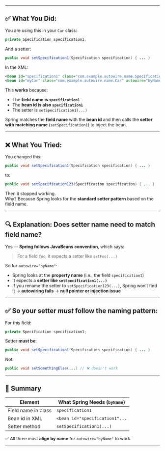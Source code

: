 

---

## ✅ What You Did:
You are using this in your `Car` class:

```java
private Specification specification1;
```

And a setter:

```java
public void setSpecification1(Specification specification) { ... }
```

In the XML:

```xml
<bean id="specification1" class="com.example.autowire.name.Specification" />
<bean id="myCar" class="com.example.autowire.name.Car" autowire="byName" />
```

This **works** because:
- The **field name is `specification1`**
- The **bean id is also `specification1`**
- The setter is `setSpecification1(...)`

Spring matches the **field name** with the **bean id** and then calls the **setter with matching name** (`setSpecification1`) to inject the bean.

---

## ❌ What You Tried:

You changed this:

```java
public void setSpecification1(Specification specification) { ... }
```

to:

```java
public void setSpecification123(Specification specification) { ... }
```

Then it stopped working.  
Why? Because Spring looks for the **standard setter pattern** based on the field name.

---

## 🔍 Explanation: Does setter name need to match field name?

Yes — **Spring follows JavaBeans convention**, which says:

> For a field `foo`, it expects a setter like `setFoo(...)`

So for `autowire="byName"`:
- Spring looks at the **property name** (i.e., the field `specification1`)
- It expects a **setter like `setSpecification1(...)`**
- If you rename the setter to `setSpecification123(...)`, Spring won’t find it → **autowiring fails** → **null pointer or injection issue**

---

## ✅ So your setter *must* follow the naming pattern:

For this field:

```java
private Specification specification1;
```

Setter **must be**:

```java
public void setSpecification1(Specification specification) { ... }
```

Not:

```java
public void setSomethingElse(...) // ❌ doesn't work
```

---

## 📝 Summary

| Element               | What Spring Needs (`byName`)                   |
|------------------------|------------------------------------------------|
| Field name in class    | `specification1`                              |
| Bean id in XML         | `<bean id="specification1"...`               |
| Setter method          | `setSpecification1(...)`                     |

✅ All three must **align by name** for `autowire="byName"` to work.

---

